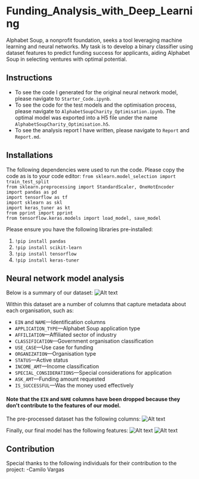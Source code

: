 # Funding_Analysis_with_Deep_Learning
Alphabet Soup, a nonprofit foundation, seeks a tool leveraging machine learning and neural networks. My task is to develop a binary classifier using dataset features to predict funding success for applicants, aiding Alphabet Soup in selecting ventures with optimal potential.

## Instructions
* To see the code I generated for the original neural network model, please navigate to `Starter_Code.ipynb`.
* To see the code for the test models and the optimisation process, please navigate to `AlphabetSoupCharity_Optimisation.ipynb`. The optimal model was exported into a H5 file under the name `AlphabetSoupCharity_Optimisation.h5`.
* To see the analysis report I have written, please navigate to `Report` and `Report.md`. 

## Installations
The following dependencies were used to run the code. Please copy the code as is to your code editor:
`from sklearn.model_selection import train_test_split`\
`from sklearn.preprocessing import StandardScaler, OneHotEncoder`\
`import pandas as pd`\
`import tensorflow as tf`\
`import sklearn as skl`\
`import keras_tuner as kt`\
`from pprint import pprint`\
`from tensorflow.keras.models import load_model, save_model`

Please ensure you have the following libraries pre-installed:
1. `!pip install pandas`
2. `!pip install scikit-learn`
3. `!pip install tensorflow`
4. `!pip install keras-tuner`

## Neural network model analysis
Below is a summary of our dataset:
![Alt text](<Screenshot 2023-12-19 at 1.45.10 pm.png>)

Within this dataset are a number of columns that capture metadata about each organisation, such as:

* `EIN` and `NAME`—Identification columns
* `APPLICATION_TYPE`—Alphabet Soup application type
* `AFFILIATION`—Affiliated sector of industry
* `CLASSIFICATION`—Government organisation classification
* `USE_CASE`—Use case for funding
* `ORGANIZATION`—Organisation type
* `STATUS`—Active status
* `INCOME_AMT`—Income classification
* `SPECIAL_CONSIDERATIONS`—Special considerations for application
* `ASK_AMT`—Funding amount requested
* `IS_SUCCESSFUL`—Was the money used effectively

#### Note that the `EIN` and `NAME` columns have been dropped because they don't contribute to the features of our model.

The pre-processed dataset has the following columns:
![Alt text](<Screenshot 2023-12-19 at 1.51.10 pm.png>)

Finally, our final model has the following features:
![Alt text](<Screenshot 2023-12-19 at 1.53.24 pm.png>)
![Alt text](<Screenshot 2023-12-19 at 1.53.37 pm.png>)

## Contribution
Special thanks to the following individuals for their contribution to the project:
-Camilo Vargas